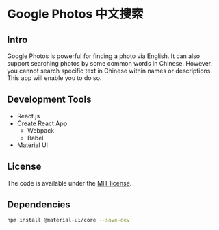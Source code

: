 # Google Photos 中文搜索

## Intro

Google Photos is powerful for finding a photo via English. It can also support searching photos by some common words in Chinese. However, you cannot search specific text in Chinese within names or descriptions. This app will enable you to do so.

## Development Tools

- React.js
- Create React App
  - Webpack
  - Babel
- Material UI

## License

The code is available under the [MIT license](LICENSE).

## Dependencies

```bash
npm install @material-ui/core --save-dev
```

